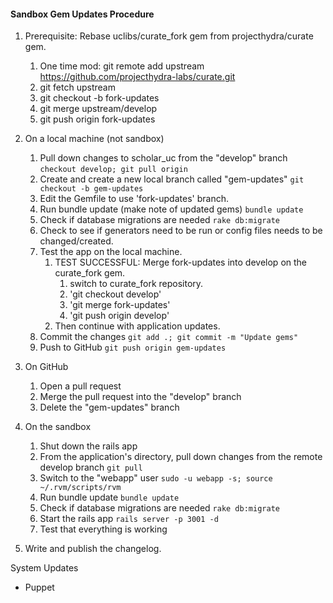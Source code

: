 #### Sandbox Gem Updates Procedure
1. Prerequisite:  Rebase uclibs/curate_fork gem from projecthydra/curate gem.
    1. One time mod: git remote add upstream https://github.com/projecthydra-labs/curate.git
    1. git fetch upstream 
    1. git checkout -b fork-updates
    1. git merge upstream/develop
    1. git push origin fork-updates
  
1. On a local machine (not sandbox)
    1. Pull down changes to scholar_uc from the "develop" branch `checkout develop; git pull origin`
    1. Create and create a new local branch called "gem-updates" `git checkout -b gem-updates`
    1. Edit the Gemfile to use 'fork-updates' branch.
    1. Run bundle update (make note of updated gems) `bundle update`
    1. Check if database migrations are needed `rake db:migrate`
    1. Check to see if generators need to be run or config files needs to be changed/created.
    1. Test the app on the local machine.  
         1. TEST SUCCESSFUL:  Merge fork-updates into develop on the curate_fork gem.  
               1. switch to curate_fork repository.
               1. 'git checkout develop'
               1. 'git merge fork-updates'
               1. 'git push origin develop'
         1. Then continue with application updates.
    1. Commit the changes `git add .; git commit -m "Update gems"`
    1. Push to GitHub `git push origin gem-updates`
1. On GitHub
    1. Open a pull request
    1. Merge the pull request into the "develop" branch
    1. Delete the "gem-updates" branch
1. On the sandbox
    1. Shut down the rails app
    1. From the application's directory, pull down changes from the remote develop branch `git pull`
    1. Switch to the "webapp" user `sudo -u webapp -s; source ~/.rvm/scripts/rvm`
    1. Run bundle update `bundle update`
    1. Check if database migrations are needed `rake db:migrate`
    1. Start the rails app `rails server -p 3001 -d`
    1. Test that everything is working
1. Write and publish the changelog.

System Updates
* Puppet

